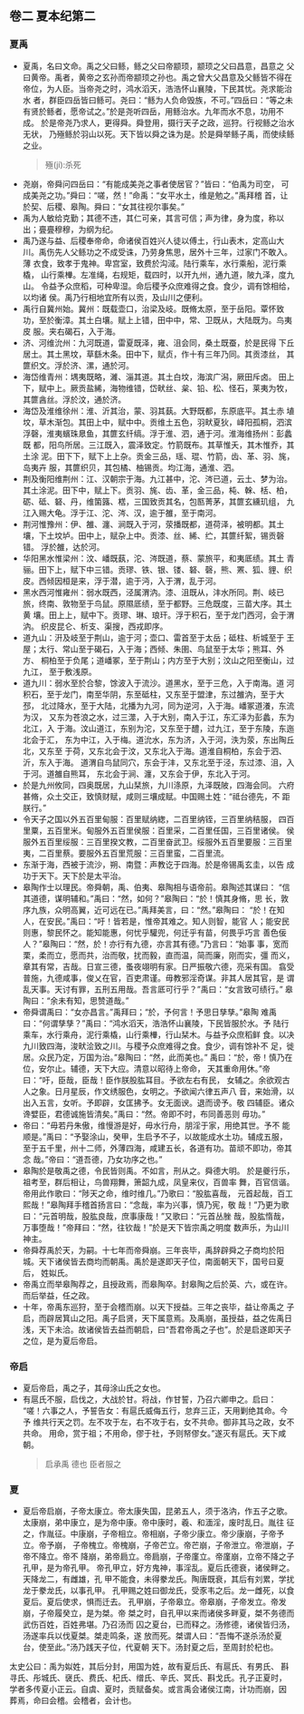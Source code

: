 ## 卷二  夏本纪第二
### 夏禹
* 夏禹，名曰文命。禹之父曰鲧，鲧之父曰帝颛顼，颛顼之父曰昌意，昌意之
父曰黄帝。禹者，黄帝之玄孙而帝颛顼之孙也。禹之曾大父昌意及父鲧皆不得在
帝位，为人臣。当帝尧之时，鸿水滔天，浩浩怀山襄陵，下民其忧。尧求能治水
者，群臣四岳皆曰鲧可。尧曰：“鲧为人负命毁族，不可。”四岳曰：“等之未
有贤於鲧者，愿帝试之。”於是尧听四岳，用鲧治水。九年而水不息，功用不成。
於是帝尧乃求人，更得舜。舜登用，摄行天子之政，巡狩。行视鲧之治水无状，
乃殛鲧於羽山以死。天下皆以舜之诛为是。於是舜举鲧子禹，而使续鲧之业。
    > 殛(jí):杀死
* 尧崩，帝舜问四岳曰：“有能成美尧之事者使居官？”皆曰：“伯禹为司空，
可成美尧之功。”舜曰：“嗟，然！”命禹：“女平水土，维是勉之。”禹拜稽
首，让於契、后稷、皋陶。舜曰：“女其往视尔事矣。”
* 禹为人敏给克勤；其德不违，其仁可亲，其言可信；声为律，身为度，称以
出；亹亹穆穆，为纲为纪。
* 禹乃遂与益、后稷奉帝命，命诸侯百姓兴人徒以傅土，行山表木，定高山大
川。禹伤先人父鲧功之不成受诛，乃劳身焦思，居外十三年，过家门不敢入。薄
衣食，致孝于鬼神。卑宫室，致费於沟淢。陆行乘车，水行乘船，泥行乘橇，
山行乘檋。左准绳，右规矩，载四时，以开九州，通九道，陂九泽，度九山。
令益予众庶稻，可种卑湿。命后稷予众庶难得之食。食少，调有馀相给，以均诸
侯。禹乃行相地宜所有以贡，及山川之便利。
* 禹行自冀州始。冀州：既载壶口，治梁及岐。既脩太原，至于岳阳。覃怀致
功，至於衡漳。其土白壤。赋上上错，田中中，常、卫既从，大陆既为。鸟夷皮
服。夹右碣石，入于海。
* 济、河维沇州：九河既道，雷夏既泽，雍、沮会同，桑土既蚕，於是民得
下丘居土。其土黑坟，草繇木条。田中下，赋贞，作十有三年乃同。其贡漆丝，
其篚织文。浮於济、漯，通於河。
* 海岱维青州：堣夷既略，濰、淄其道。其土白坟，海滨广潟，厥田斥卤。
田上下，赋中上。厥贡盐絺，海物维错，岱畎丝、枲、铅、松、怪石，莱夷为牧，
其篚酓丝。浮於汶，通於济。
* 海岱及淮维徐州：淮、沂其治，蒙、羽其蓺。大野既都，东原底平。其土赤
埴坟，草木渐包。其田上中，赋中中。贡维土五色，羽畎夏狄，峄阳孤桐，泗滨
浮磬，淮夷蠙珠臮鱼，其篚玄纤缟。浮于淮、泗，通于河。淮海维扬州：彭蠡既
都，阳鸟所居。三江既入，震泽致定。竹箭既布。其草惟夭，其木惟乔，其土涂
泥。田下下，赋下上上杂。贡金三品，瑶、琨、竹箭，齿、革、羽、旄，岛夷卉
服，其篚织贝，其包橘、柚锡贡。均江海，通淮、泗。
* 荆及衡阳维荆州：江、汉朝宗于海。九江甚中，沱、涔已道，云土、梦为治。
其土涂泥。田下中，赋上下。贡羽、旄、齿、革，金三品，杶、榦、栝、柏，
砺、砥、砮、丹，维箘簬、楛，三国致贡其名，包匦菁茅，其篚玄纁玑组，
九江入赐大龟。浮于江、沱、涔、汉，逾于雒，至于南河。
* 荆河惟豫州：伊、雒、瀍、涧既入于河，荥播既都，道荷泽，被明都。其土
壤，下土坟垆。田中上，赋杂上中。贡漆、丝、絺、纻，其篚纤絮，锡贡磬错。
浮於雒，达於河。
* 华阳黑水惟梁州：汶、嶓既蓺，沱、涔既道，蔡、蒙旅平，和夷厎绩。其土
青骊。田下上，赋下中三错。贡璆、铁、银、镂、砮、磬，熊、罴、狐、貍、织
皮。西倾因桓是来，浮于潜，逾于沔，入于渭，乱于河。
* 黑水西河惟雍州：弱水既西，泾属渭汭。漆、沮既从，沣水所同。荆、岐已
旅，终南、敦物至于鸟鼠。原隰厎绩，至于都野。三危既度，三苗大序。其土黄
壤。田上上，赋中下。贡璆、琳、琅玕。浮于积石，至于龙门西河，会于渭汭。
织皮昆仑、析支、渠搜，西戎即序。
* 道九山：汧及岐至于荆山，逾于河；壶口、雷首至于太岳；砥柱、析城至于
王屋；太行、常山至于碣石，入于海；西倾、朱圉、鸟鼠至于太华；熊耳、外方、
桐柏至于负尾；道嶓冢，至于荆山；内方至于大别；汶山之阳至衡山，过九江，
至于敷浅原。
* 道九川：弱水至於合黎，馀波入于流沙。道黑水，至于三危，入于南海。道
河积石，至于龙门，南至华阴，东至砥柱，又东至于盟津，东过雒汭，至于大邳，
北过降水，至于大陆，北播为九河，同为逆河，入于海。嶓冢道瀁，东流为汉，
又东为苍浪之水，过三澨，入于大别，南入于江，东汇泽为彭蠡，东为北江，入
于海。汶山道江，东别为沱，又东至于醴，过九江，至于东陵，东迤北会于汇，
东为中江，入于梅。道沇水，东为济，入于河，泆为荥，东出陶丘北，又东至
于荷，又东北会于汶，又东北入于海。道淮自桐柏，东会于泗、沂，东入于海。
道渭自鸟鼠同穴，东会于沣，又东北至于泾，东过漆、沮，入于河。道雒自熊耳，
东北会于涧、瀍，又东会于伊，东北入于河。
* 於是九州攸同，四奥既居，九山栞旅，九川涤原，九泽既陂，四海会同。
六府甚脩，众土交正，致慎财赋，咸则三壤成赋。中国赐土姓：“祗台德先，不
距朕行。”
* 令天子之国以外五百里甸服：百里赋纳緫，二百里纳铚，三百里纳秸服，
四百里粟，五百里米。甸服外五百里侯服：百里采，二百里任国，三百里诸侯。
侯服外五百里绥服：三百里揆文教，二百里奋武卫。绥服外五百里要服：三百里
夷，二百里蔡。要服外五百里荒服：三百里蛮，二百里流。
* 东渐于海，西被于流沙，朔、南暨：声教讫于四海。於是帝锡禹玄圭，以告
成功于天下。天下於是太平治。
* 皋陶作士以理民。帝舜朝，禹、伯夷、皋陶相与语帝前。皋陶述其谋曰：
“信其道德，谋明辅和。”禹曰：“然，如何？”皋陶曰：“於！慎其身脩，思
长，敦序九族，众明高翼，近可远在已。”禹拜美言，曰：“然。”皋陶曰：
“於！在知人，在安民。”禹曰：“吁！皆若是，惟帝其难之。知人则智，能官
人；能安民则惠，黎民怀之。能知能惠，何忧乎驩兜，何迁乎有苗，何畏乎巧言
善色佞人？”皋陶曰：“然，於！亦行有九德，亦言其有德。”乃言曰：“始事
事，宽而栗，柔而立，愿而共，治而敬，扰而毅，直而温，简而廉，刚而实，彊
而义，章其有常，吉哉。日宣三德，蚤夜翊明有家。日严振敬六德，亮采有国。
翕受普施，九德咸事，俊乂在官，百吏肃谨。毋教邪淫奇谋。非其人居其官，是
谓乱天事。天讨有罪，五刑五用哉。吾言厎可行乎？”禹曰：“女言致可绩行。”
皋陶曰：“余未有知，思赞道哉。”
* 帝舜谓禹曰：“女亦昌言。”禹拜曰；“於，予何言！予思日孳孳。”皋陶
难禹曰：“何谓孳孳？”禹曰：“鸿水滔天，浩浩怀山襄陵，下民皆服於水。予
陆行乘车，水行乘舟，泥行乘橇，山行乘檋，行山栞木。与益予众庶稻鲜
食。以决九川致四海，浚畎浍致之川。与稷予众庶难得之食。食少，调有馀补不
足，徙居。众民乃定，万国为治。”皋陶曰：“然，此而美也。”
禹曰：“於，帝！慎乃在位，安尔止。辅德，天下大应。清意以昭待上帝命，
天其重命用休。”帝曰：“吁，臣哉，臣哉！臣作朕股肱耳目。予欲左右有民，
女辅之。余欲观古人之象。日月星辰，作文绣服色，女明之。予欲闻六律五声八
音，来始滑，以出入五言，女听。予即辟，女匡拂予。女无面谀。退而谤予。敬
四辅臣。诸众谗嬖臣，君德诚施皆清矣。”禹曰：“然。帝即不时，布同善恶则
毋功。”
* 帝曰：“毋若丹朱傲，维慢游是好，毋水行舟，朋淫于家，用绝其世。予不
能顺是。”禹曰：“予娶涂山，癸甲，生启予不子，以故能成水土功。辅成五服，
至于五千里，州十二师，外薄四海，咸建五长，各道有功。苗顽不即功，帝其念
哉。”帝曰：“道吾德，乃女功序之也。”
* 皋陶於是敬禹之德，令民皆则禹。不如言，刑从之。舜德大明。
於是夔行乐，祖考至，群后相让，鸟兽翔舞，箫韶九成，凤皇来仪，百兽率
舞，百官信谐。帝用此作歌曰：“陟天之命，维时维几。”乃歌曰：“股肱喜哉，
元首起哉，百工熙哉！”皋陶拜手稽首扬言曰：“念哉，率为兴事，慎乃宪，敬
哉！”乃更为歌曰：“元首明哉，股肱良哉，庶事康哉！”又歌曰：“元首丛脞
哉，股肱惰哉，万事堕哉！”帝拜曰：“然，往钦哉！”於是天下皆宗禹之明度
数声乐，为山川神主。
* 帝舜荐禹於天，为嗣。十七年而帝舜崩。三年丧毕，禹辞辟舜之子商均於阳
城。天下诸侯皆去商均而朝禹。禹於是遂即天子位，南面朝天下，国号曰夏后，
姓姒氏。
* 帝禹立而举皋陶荐之，且授政焉，而皋陶卒。封皋陶之后於英、六，或在许。
而后举益，任之政。
* 十年，帝禹东巡狩，至于会稽而崩。以天下授益。三年之丧毕，益让帝禹之
子启，而辟居箕山之阳。禹子启贤，天下属意焉。及禹崩，虽授益，益之佐禹日
浅，天下未洽。故诸侯皆去益而朝启，曰“吾君帝禹之子也”。於是启遂即天子
之位，是为夏后帝启。
### 帝启
* 夏后帝启，禹之子，其母涂山氏之女也。
* 有扈氏不服，启伐之，大战於甘。将战，作甘誓，乃召六卿申之。启曰：
“嗟！六事之人，予誓告女：有扈氏威侮五行，怠弃三正，天用剿绝其命。今予
维共行天之罚。左不攻于左，右不攻于右，女不共命。御非其马之政，女不共命。
用命，赏于祖；不用命，僇于社，予则帑僇女。”遂灭有扈氏。天下咸朝。
    > 启承禹 德也 臣者服之
### 夏
* 夏后帝启崩，子帝太康立。帝太康失国，昆弟五人，须于洛汭，作五子之歌。
太康崩，弟中康立，是为帝中康。帝中康时，羲、和湎淫，废时乱日。胤往
征之，作胤征。中康崩，子帝相立。帝相崩，子帝少康立。帝少康崩，子帝予立。帝予崩，
子帝槐立。帝槐崩，子帝芒立。帝芒崩，子帝泄立。帝泄崩，子帝不降立。帝不
降崩，弟帝扃立。帝扃崩，子帝廑立。帝廑崩，立帝不降之子孔甲，是为帝孔甲。
帝孔甲立，好方鬼神，事淫乱。夏后氏德衰，诸侯畔之。天降龙二，有雌雄，孔
甲不能食，未得豢龙氏。陶唐既衰，其后有刘累，学扰龙于豢龙氏，以事孔甲。
孔甲赐之姓曰御龙氏，受豕韦之后。龙一雌死，以食夏后。夏后使求，惧而迁去。
孔甲崩，子帝皋立。帝皋崩，子帝发立。帝发崩，子帝履癸立，是为桀。帝
桀之时，自孔甲以来而诸侯多畔夏，桀不务德而武伤百姓，百姓弗堪。乃召汤而
囚之夏台，已而释之。汤修德，诸侯皆归汤，汤遂率兵以伐夏桀。桀走鸣条，遂
放而死。桀谓人曰：“吾悔不遂杀汤於夏台，使至此。”汤乃践天子位，代夏朝
天下。汤封夏之后，至周封於杞也。

太史公曰：禹为姒姓，其后分封，用国为姓，故有夏后氏、有扈氏、有男氏、
斟寻氏、彤城氏、襃氏、费氏、杞氏、缯氏、辛氏、冥氏、斟戈氏。孔子正夏时，
学者多传夏小正云。自虞、夏时，贡赋备矣。或言禹会诸侯江南，计功而崩，因
葬焉，命曰会稽。会稽者，会计也。